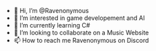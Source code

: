 - 👋 Hi, I’m @Ravenonymous
- 👀 I’m interested in game developement and AI
- 🌱 I’m currently learning C#
- 💞️ I’m looking to collaborate on a Music Website
- 📫 How to reach me Ravenonymous on Discord

<!---
Ravenonymous/Ravenonymous is a ✨ special ✨ repository because its `README.md` (this file) appears on your GitHub profile.
You can click the Preview link to take a look at your changes.
--->
